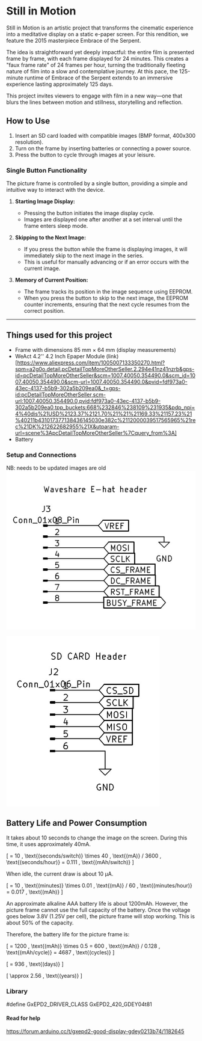 # Still in Motion

Still in Motion is an artistic project that transforms the cinematic experience into a meditative display on a static e-paper screen. For this rendition, we feature the 2015 masterpiece Embrace of the Serpent.

The idea is straightforward yet deeply impactful: the entire film is presented frame by frame, with each frame displayed for 24 minutes. This creates a "faux frame rate" of 24 frames per hour, turning the traditionally fleeting nature of film into a slow and contemplative journey. At this pace, the 125-minute runtime of Embrace of the Serpent extends to an immersive experience lasting approximately 125 days.

This project invites viewers to engage with film in a new way—one that blurs the lines between motion and stillness, storytelling and reflection.

## **How to Use**

1. Insert an SD card loaded with compatible images (BMP format, 400x300 resolution).
2. Turn on the frame by inserting batteries or connecting a power source.
3. Press the button to cycle through images at your leisure.

### **Single Button Functionality**

The picture frame is controlled by a single button, providing a simple and intuitive way to interact with the device.

1. **Starting Image Display:**
   - Pressing the button initiates the image display cycle. 
   - Images are displayed one after another at a set interval until the frame enters sleep mode.

2. **Skipping to the Next Image:**
   - If you press the button while the frame is displaying images, it will immediately skip to the next image in the series.
   - This is useful for manually advancing or if an error occurs with the current image.

3. **Memory of Current Position:**
   - The frame tracks its position in the image sequence using EEPROM. 
   - When you press the button to skip to the next image, the EEPROM counter increments, ensuring that the next cycle resumes from the correct position.

---

## Things used for this project

- Frame with dimensions 85 mm × 64 mm (display measurements) 
- WeAct 4.2'' 4.2 Inch Epaper Module (link)[https://www.aliexpress.com/item/1005007133350270.html?spm=a2g0o.detail.pcDetailTopMoreOtherSeller.2.294e41nz41nzrb&gps-id=pcDetailTopMoreOtherSeller&scm=1007.40050.354490.0&scm_id=1007.40050.354490.0&scm-url=1007.40050.354490.0&pvid=fdf973a0-43ec-4137-b5b9-302a5b209ea0&_t=gps-id:pcDetailTopMoreOtherSeller,scm-url:1007.40050.354490.0,pvid:fdf973a0-43ec-4137-b5b9-302a5b209ea0,tpp_buckets:668%232846%238109%231935&pdp_npi=4%40dis%21USD%2123.37%2121.70%21%21%21169.33%21157.23%21%40211b431017377138436145030e382c%2112000039517565965%21rec%21DK%212622682955%21X&utparam-url=scene%3ApcDetailTopMoreOtherSeller%7Cquery_from%3A]
- Battery

### Setup and Connections
NB: needs to be updated images are old
![NB: needs to be updated](img/WeAct_E-Hat_SPI.jpg)

![NB: needs to be updated](img/SD_Card-Connections.jpg)




## Battery Life and Power Consumption

It takes about 10 seconds to change the image on the screen. During this time, it uses approximately 40mA.

\[
= 10 \, \text{(seconds/switch)} \times 40 \, \text{(mA)} / 3600 \, \text{(seconds/hour)}
= 0.111 \, \text{(mAh/switch)}
\]

When idle, the current draw is about 10 µA.

\[
= 10 \, \text{(minutes)} \times 0.01 \, \text{(mA)} / 60 \, \text{(minutes/hour)}
= 0.017 \, \text{(mAh)}
\]

An approximate alkaline AAA battery life is about 1200mAh. However, the picture frame cannot use the full capacity of the battery. Once the voltage goes below 3.8V (1.25V per cell), the picture frame will stop working. This is about 50% of the capacity.

Therefore, the battery life for the picture frame is:

\[
= 1200 \, \text{(mAh)} \times 0.5
= 600 \, \text{(mAh)} / 0.128 \, \text{(mAh/cycle)}
= 4687 \, \text{(cycles)}
\]

\[
= 936 \, \text{(days)}
\]

\[
\approx 2.56 \, \text{(years)}
\]

### Library

#define GxEPD2_DRIVER_CLASS GxEPD2_420_GDEY04t81

#### Read for help

https://forum.arduino.cc/t/gxepd2-good-display-gdey0213b74/1182645